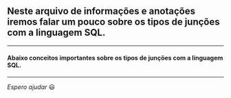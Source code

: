 ## Neste arquivo de informações e anotações iremos falar um pouco sobre os tipos de junções com a linguagem SQL.

---

#### Abaixo conceitos importantes sobre os tipos de junções com a linguagem SQL.



---

_Espero ajudar_ :smiley:
